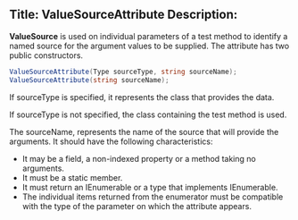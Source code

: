 Title: ValueSourceAttribute
Description: 
---

**ValueSource** is used on individual parameters of a test method to identify a named source for the argument values to be supplied. The attribute has two public constructors.

```c#
ValueSourceAttribute(Type sourceType, string sourceName);
ValueSourceAttribute(string sourceName);
```

If sourceType is specified, it represents the class that provides the data.

If sourceType is not specified, the class containing the test method is used.

The sourceName, represents the name of the source that will provide the arguments. It should have the following characteristics:

* It may be a field, a non-indexed property or a method taking no arguments.
* It must be a static member.
* It must return an IEnumerable or a type that implements IEnumerable.
* The individual items returned from the enumerator must be compatible with the type of the parameter on which the attribute appears.

